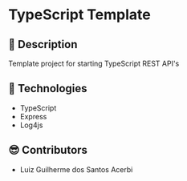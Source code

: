 # TypeScript Template

## 📖 Description
Template project for starting TypeScript REST API's

## 🚀 Technologies
- TypeScript
- Express
- Log4js

## 😎 Contributors
- Luiz Guilherme dos Santos Acerbi